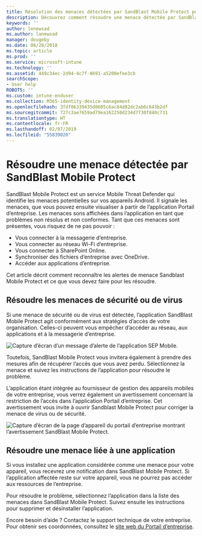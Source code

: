 ```yaml
---
title: Résolution des menaces détectées par SandBlast Mobile Protect pour Android | Microsoft Docs
description: Découvrez comment résoudre une menace détectée par SandBlast Mobile Protect pour Android.
keywords: ''
author: lenewsad
ms.author: lanewsad
manager: dougeby
ms.date: 08/28/2018
ms.topic: article
ms.prod: ''
ms.service: microsoft-intune
ms.technology: ''
ms.assetid: 449c34ec-2d94-4c7f-8691-a5200efee3cb
searchScope:
- User help
ROBOTS: ''
ms.custom: intune-enduser
ms.collection: M365-identity-device-management
ms.openlocfilehash: 3fdf06339435d0605c6ac84d82dc2ab6c643b2df
ms.sourcegitcommit: 727c3ae7659ad79ea162250d234d7730f840c731
ms.translationtype: HT
ms.contentlocale: fr-FR
ms.lasthandoff: 02/07/2019
ms.locfileid: "55839020"
---
```

# <a name="resolve-a-threat-found-by-sandblast-mobile-protect"></a>Résoudre une menace détectée par SandBlast Mobile Protect

SandBlast Mobile Protect est un service Mobile Threat Defender qui identifie les menaces potentielles sur vos appareils Android. Il signale les menaces, que vous pouvez ensuite visualiser à partir de l’application Portail d’entreprise. Les menaces sons affichées dans l’application en tant que problèmes non résolus et non conformes. Tant que ces menaces sont présentes, vous risquez de ne pas pouvoir :   

* Vous connecter à la messagerie d’entreprise.
* Vous connecter au réseau Wi-Fi d’entreprise.
* Vous connecter à SharePoint Online.
* Synchroniser des fichiers d’entreprise avec OneDrive.
* Accéder aux applications d’entreprise.

Cet article décrit comment reconnaître les alertes de menace Sandblast Mobile Protect et ce que vous devez faire pour les résoudre.  

## <a name="troubleshoot-virus-or-security-threat"></a>Résoudre les menaces de sécurité ou de virus  
Si une menace de sécurité ou de virus est détectée, l’application SandBlast Mobile Protect agit conformément aux stratégies d’accès de votre organisation. Celles-ci peuvent vous empêcher d’accéder au réseau, aux applications et à la messagerie d’entreprise.  

![Capture d’écran d’un message d’alerte de l’application SEP Mobile.](./media/skycure-list-of-potential-issues-android.png)  

Toutefois, SandBlast Mobile Protect vous invitera également à prendre des mesures afin de récupérer l’accès que vous avez perdu. Sélectionnez la menace et suivez les instructions de l’application pour résoudre le problème.

L’application étant intégrée au fournisseur de gestion des appareils mobiles de votre entreprise, vous verrez également un avertissement concernant la restriction de l’accès dans l’application Portail d’entreprise. Cet avertissement vous invite à ouvrir Sandblast Mobile Protect pour corriger la menace de virus ou de sécurité.

  ![Capture d’écran de la page d’appareil du portail d’entreprise montrant l’avertissement SandBlast Mobile Protect.](./media/CP-lookout-virus-banner-1808.png)  

## <a name="troubleshoot-an-app-threat"></a>Résoudre une menace liée à une application  

Si vous installez une application considérée comme une menace pour votre appareil, vous recevrez une notification dans SandBlast Mobile Protect. Si l’application affectée reste sur votre appareil, vous ne pourrez pas accéder aux ressources de l’entreprise.  

Pour résoudre le problème, sélectionnez l’application dans la liste des menaces dans SandBlast Mobile Protect. Suivez ensuite les instructions pour supprimer et désinstaller l’application.     

Encore besoin d’aide ? Contactez le support technique de votre entreprise. Pour obtenir ses coordonnées, consultez le [site web du Portail d’entreprise](https://go.microsoft.com/fwlink/?linkid=2010980).
